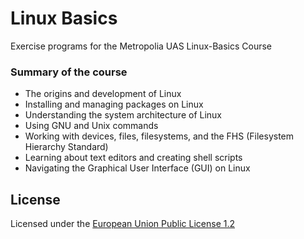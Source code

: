 # Linux Basics

Exercise programs for the Metropolia UAS Linux-Basics Course

### Summary of the course

- The origins and development of Linux
- Installing and managing packages on Linux
- Understanding the system architecture of Linux
- Using GNU and Unix commands
- Working with devices, files, filesystems, and the FHS (Filesystem Hierarchy Standard)
- Learning about text editors and creating shell scripts
- Navigating the Graphical User Interface (GUI) on Linux

## License

Licensed under the [European Union Public License 1.2](https://joinup.ec.europa.eu/collection/eupl/eupl-text-eupl-12)
